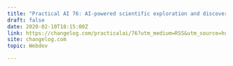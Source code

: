 ```yaml
---
title: "Practical AI 76: AI-powered scientific exploration and discovery"
draft: false
date: 2020-02-10T18:15:00Z
link: https://changelog.com/practicalai/76?utm_medium=RSS&utm_source=hune
site: changelog.com
topic: Webdev  

---
```


